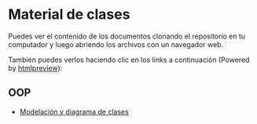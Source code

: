 # Material de clases

Puedes ver el contenido de los documentos clonando el repositorio en tu computador y luego abriendo los archivos con un navegador web.

También puedes verlos haciendo clic en los links a continuación (Powered by [htmlpreview](http://https://htmlpreview.github.io/)):

## OOP
- [Modelación y diagrama de clases](https://htmlpreview.github.io/?https://raw.githubusercontent.com/IIC2233-2016-1/syllabus/master/Material-de-clases/01-OOP/diagrama_de_clases.html)
